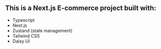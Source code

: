  ## This is a Next.js E-commerce project built with:

- Typescript
- Next.js
- Zustand (state management)
- Tailwind CSS
- Daisy UI

